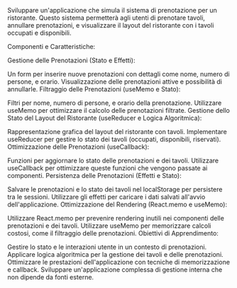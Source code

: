 Sviluppare un'applicazione che simula il sistema di prenotazione per un ristorante. Questo sistema permetterà agli utenti di prenotare tavoli, annullare prenotazioni, e visualizzare il layout del ristorante con i tavoli occupati e disponibili.

Componenti e Caratteristiche:

Gestione delle Prenotazioni (Stato e Effetti):

Un form per inserire nuove prenotazioni con dettagli come nome, numero di persone, e orario.
Visualizzazione delle prenotazioni attive e possibilità di annullarle.
Filtraggio delle Prenotazioni (useMemo e Stato):

Filtri per nome, numero di persone, e orario della prenotazione.
Utilizzare useMemo per ottimizzare il calcolo delle prenotazioni filtrate.
Gestione dello Stato del Layout del Ristorante (useReducer e Logica Algoritmica):

Rappresentazione grafica del layout del ristorante con tavoli.
Implementare useReducer per gestire lo stato dei tavoli (occupati, disponibili, riservati).
Ottimizzazione delle Prenotazioni (useCallback):

Funzioni per aggiornare lo stato delle prenotazioni e dei tavoli.
Utilizzare useCallback per ottimizzare queste funzioni che vengono passate ai componenti.
Persistenza delle Prenotazioni (Effetti e Stato):

Salvare le prenotazioni e lo stato dei tavoli nel localStorage per persistere tra le sessioni.
Utilizzare gli effetti per caricare i dati salvati all'avvio dell'applicazione.
Ottimizzazione del Rendering (React.memo e useMemo):

Utilizzare React.memo per prevenire rendering inutili nei componenti delle prenotazioni e dei tavoli.
Utilizzare useMemo per memorizzare calcoli costosi, come il filtraggio delle prenotazioni.
Obiettivi di Apprendimento:

Gestire lo stato e le interazioni utente in un contesto di prenotazioni.
Applicare logica algoritmica per la gestione dei tavoli e delle prenotazioni.
Ottimizzare le prestazioni dell'applicazione con tecniche di memorizzazione e callback.
Sviluppare un'applicazione complessa di gestione interna che non dipende da fonti esterne.
